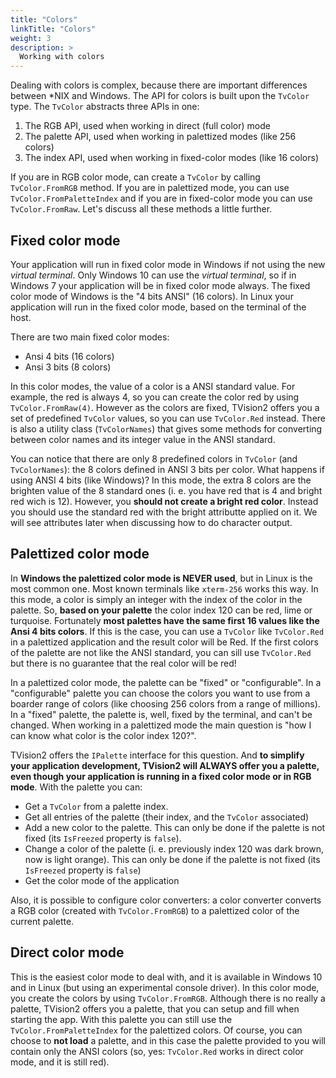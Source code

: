 ```yaml
---
title: "Colors"
linkTitle: "Colors"
weight: 3
description: >
  Working with colors
---
```


Dealing with colors is complex, because there are important differences between *NIX and Windows. The API for colors is built upon the `TvColor` type. The `TvColor` abstracts three APIs in one:

1. The RGB API, used when working in direct (full color) mode
2. The palette API, used when working in palettized modes (like 256 colors)
3. The index API, used when working in fixed-color modes (like 16 colors)

If you are in RGB color mode, can create a `TvColor` by calling `TvColor.FromRGB` method. If you are in palettized mode, you can use `TvColor.FromPaletteIndex` and if you are in fixed-color mode you can use `TvColor.FromRaw`. Let's discuss all these methods a little further.

## Fixed color mode

Your application will run in fixed color mode in Windows if not using the new _virtual terminal_. Only Windows 10 can use the _virtual terminal_, so if in Windows 7 your application will be in fixed color mode always. The fixed color mode of Windows is the "4 bits ANSI" (16 colors). In Linux your application will run in the fixed color mode, based on the terminal of the host.

There are two main fixed color modes:

* Ansi 4 bits (16 colors)
* Ansi 3 bits (8 colors)

In this color modes, the value of a color is a ANSI standard value. For example, the red is always 4, so you can create the color red by using `TvColor.FromRaw(4)`. However as the colors are fixed, TVision2 offers you a set of predefined `TvColor` values, so you can use `TvColor.Red` instead. There is also a utility class (`TvColorNames`) that gives some methods for converting between color names and its integer value in the ANSI standard.

You can notice that there are only 8 predefined colors in `TvColor` (and `TvColorNames`): the 8 colors defined in ANSI 3 bits per color. What happens if using ANSI 4 bits (like Windows)? In this mode, the extra 8 colors are the brighten value of the 8 standard ones (i. e. you have red that is 4 and bright red wich is 12). However, you **should not create a bright red color**. Instead you should use the standard red with the bright attributte applied on it. We will see attributes later when discussing how to do character output.

## Palettized color mode

In **Windows the palettized color mode is NEVER used**, but in Linux is the most common one. Most known terminals like `xterm-256` works this way. In this mode, a color is simply an integer with the index of the color in the palette. So, **based on your palette** the color index 120 can be red, lime or turquoise. Fortunately **most palettes have the same first 16 values like the Ansi 4 bits colors**. If this is the case, you can use a `TvColor` like `TvColor.Red` in a palettized application and the result color will be Red. If the first colors of the palette are not like the ANSI standard, you can sill use `TvColor.Red` but there is no guarantee that the real color will be red!

In a palettized color mode, the palette can be "fixed" or "configurable". In a "configurable" palette you can choose the colors you want to use from a boarder range of colors (like choosing 256 colors from a range of millions). In a "fixed" palette, the palette is, well, fixed by the terminal, and can't be changed. When working in a palettized mode the main question is "how I can know what color is the color index 120?".

TVision2 offers the `IPalette` interface for this question. And **to simplify your application development, TVision2 will ALWAYS offer you a palette, even though your application is running in a fixed color mode or in RGB mode**. With the palette you can:

* Get a `TvColor` from a palette index.
* Get all entries of the palette (their index, and the `TvColor` associated)
* Add a new color to the palette. This can only be done if the palette is not fixed (its `IsFreezed` property is `false`).
* Change a color of the palette (i. e. previously index 120 was dark brown, now is light orange). This can only be done if the palette is not fixed (its `IsFreezed` property is `false`)
* Get the color mode of the application

Also, it is possible to configure color converters: a color converter converts a RGB color (created with `TvColor.FromRGB`) to a palettized color of the current palette. 

## Direct color mode

This is the easiest color mode to deal with, and it is available in Windows 10 and in Linux (but using an experimental console driver). In this color mode, you create the colors by using `TvColor.FromRGB`. Although there is no really a palette, TVision2 offers you a palette, that you can setup and fill when starting the app. With this palette you can still use the `TvColor.FromPaletteIndex` for the palettized colors. Of course, you can choose to **not load** a palette, and in this case the palette provided to you will contain only the ANSI colors (so, yes: `TvColor.Red` works in direct color mode, and it is still red).

